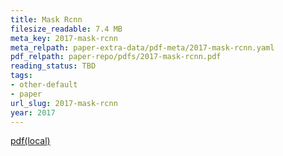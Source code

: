 ```yaml
---
title: Mask Rcnn
filesize_readable: 7.4 MB
meta_key: 2017-mask-rcnn
meta_relpath: paper-extra-data/pdf-meta/2017-mask-rcnn.yaml
pdf_relpath: paper-repo/pdfs/2017-mask-rcnn.pdf
reading_status: TBD
tags:
- other-default
- paper
url_slug: 2017-mask-rcnn
year: 2017
---
```


[pdf(local)](../../paper-repo/pdfs/2017-mask-rcnn.pdf)
